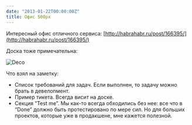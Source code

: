```yaml
---
date: "2013-01-22T00:00:00Z"
title: Офис 500px
---
```


Интересный офис отличного сервиса: [http://habrahabr.ru/post/166395/](http://habrahabr.ru/post/166395/)

Доска тоже примечательна:

![Deco](/img/posts/500px-board.jpg)

Что взял на заметку:
<ul>
<li>Список требований для задач. Если выполнен, то задачу можно брать в девелопмент.</li>
<li>Пример тикета. Всегда висит на доске.</li>
<li>Секция “Test me”. Мы как-то всегда обходились без нее: все что в “Done” должно быть протестировано по мере сил. Но для больших проектов, которые уже в продакшене, мне кажется полезной.</li>
</ul>